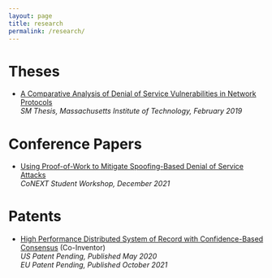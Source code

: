```yaml
---
layout: page
title: research
permalink: /research/
---
```


# Theses
- [A Comparative Analysis of Denial of Service Vulnerabilities in Network Protocols](https://dspace.mit.edu/handle/1721.1/121654)<br>
  *SM Thesis, Massachusetts Institute of Technology, February 2019*

# Conference Papers
- [Using Proof-of-Work to Mitigate Spoofing-Based Denial of Service Attacks](https://dl.acm.org/doi/10.1145/3488658.3493789)<br>
  *CoNEXT Student Workshop, December 2021*

# Patents
- [High Performance Distributed System of Record with Confidence-Based Consensus](https://patents.google.com/patent/US20200167779A1/) (Co-Inventor)<br>
  *US Patent Pending, Published May 2020*<br>
  *EU Patent Pending, Published October 2021*
